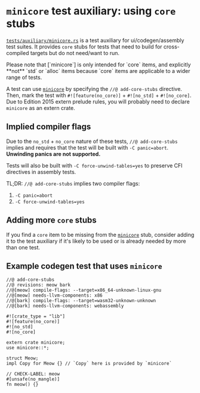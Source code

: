 # `minicore` test auxiliary: using `core` stubs

<!-- date-check Oct 2024 -->

[`tests/auxiliary/minicore.rs`][`minicore`] is a test auxiliary for
ui/codegen/assembly test suites. It provides `core` stubs for tests that need to
build for cross-compiled targets but do not need/want to run.

<div class="warning">
Please note that [`minicore`] is only intended for `core` items, and explicitly
**not** `std` or `alloc` items because `core` items are applicable to a wider
range of tests.
</div>

A test can use [`minicore`] by specifying the `//@ add-core-stubs` directive.
Then, mark the test with `#![feature(no_core)]` + `#![no_std]` + `#![no_core]`.
Due to Edition 2015 extern prelude rules, you will probably need to declare
`minicore` as an extern crate.

## Implied compiler flags

Due to the `no_std` + `no_core` nature of these tests, `//@ add-core-stubs`
implies and requires that the test will be built with `-C panic=abort`.
**Unwinding panics are not supported.**

Tests will also be built with `-C force-unwind-tables=yes` to preserve CFI
directives in assembly tests.

TL;DR: `//@ add-core-stubs` implies two compiler flags:

1. `-C panic=abort`
2. `-C force-unwind-tables=yes`

## Adding more `core` stubs

If you find a `core` item to be missing from the [`minicore`] stub, consider
adding it to the test auxiliary if it's likely to be used or is already needed
by more than one test.

## Example codegen test that uses `minicore`

```rust,no_run
//@ add-core-stubs
//@ revisions: meow bark
//@[meow] compile-flags: --target=x86_64-unknown-linux-gnu
//@[meow] needs-llvm-components: x86
//@[bark] compile-flags: --target=wasm32-unknown-unknown
//@[bark] needs-llvm-components: webassembly

#![crate_type = "lib"]
#![feature(no_core)]
#![no_std]
#![no_core]

extern crate minicore;
use minicore::*;

struct Meow;
impl Copy for Meow {} // `Copy` here is provided by `minicore`

// CHECK-LABEL: meow
#[unsafe(no_mangle)]
fn meow() {}
```

[`minicore`]: https://github.com/rust-lang/rust/tree/master/tests/auxiliary/minicore.rs
